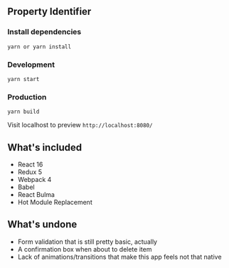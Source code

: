 ## Property Identifier

### Install dependencies
```
yarn or yarn install
```

### Development
```
yarn start
```

### Production
```
yarn build
```

Visit localhost to preview
`http://localhost:8080/`



## What's included

* React 16
* Redux 5
* Webpack 4
* Babel
* React Bulma
* Hot Module Replacement



## What's undone

* Form validation that is still pretty basic, actually
* A confirmation box when about to delete item
* Lack of animations/transitions that make this app feels not that native
